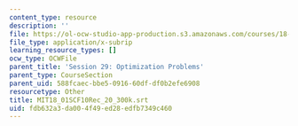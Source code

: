 ```yaml
---
content_type: resource
description: ''
file: https://ol-ocw-studio-app-production.s3.amazonaws.com/courses/18-01sc-single-variable-calculus-fall-2010/fdb632a3da004f49ed28edfb7349c460_MIT18_01SCF10Rec_20_300k.srt
file_type: application/x-subrip
learning_resource_types: []
ocw_type: OCWFile
parent_title: 'Session 29: Optimization Problems'
parent_type: CourseSection
parent_uid: 588fcaec-bbe5-0916-60df-df0b2efe6908
resourcetype: Other
title: MIT18_01SCF10Rec_20_300k.srt
uid: fdb632a3-da00-4f49-ed28-edfb7349c460
---
```

